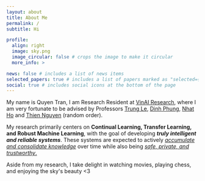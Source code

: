 ```yaml
---
layout: about
title: About Me
permalink: /
subtitle: Hi

profile:
  align: right
  image: sky.png
  image_circular: false # crops the image to make it circular
  more_info: >

news: false # includes a list of news items
selected_papers: true # includes a list of papers marked as "selected={true}"
social: true # includes social icons at the bottom of the page
---
```


My name is Quyen Tran, I am Research Resident at [VinAI Research](https://www.vinai.io/), where I am very fortunate to be advised by Professors [Trung Le](https://research.monash.edu/en/persons/trung-le), [Dinh Phung](https://dinhphung.ml/), [Nhat Ho](https://nhatptnk8912.github.io/) and [Thien Nguyen](https://ix.cs.uoregon.edu/~thien/) (random order).

My research primarily centers on **Continual Learning, Transfer Learning, and Robust Machine Learning**, with the goal of developing ***truly intelligent and reliable systems***. These systems are expected to actively <u>*accumulate and consolidate knowledge*</u> over time while also being <u>*safe, private, and trustworthy*.</u>

Aside from my research, I take delight in watching movies, playing chess, and enjoying the sky's beauty <3 

<!-- Before that, I graduated from [Hanoi University of Science & Technology (HUST)](https://www.hust.edu.vn/) with an excellent Bachelor's degree in Computer Science. During my time here, I was a research student at [Data Science Laboratory](http://ds.soict.hust.edu.vn/), advised by Dr.[Linh Ngo](https://users.soict.hust.edu.vn/linhnv/) and Professor [Khoat Than](https://users.soict.hust.edu.vn/khoattq/). -->
